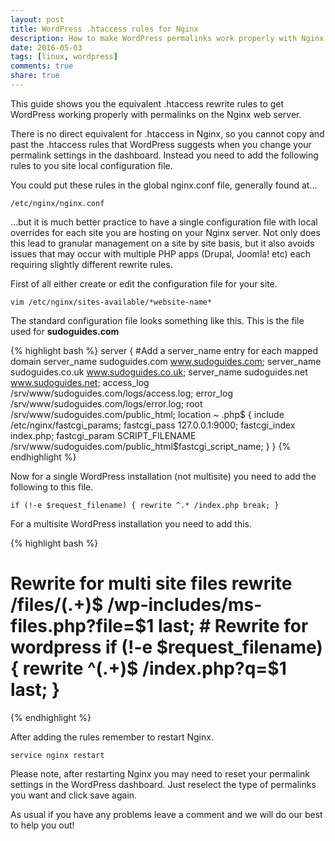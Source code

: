 ```yaml
---
layout: post
title: WordPress .htaccess rules for Nginx
description: How to make WordPress permalinks work properly with Nginx web server
date: 2016-05-03
tags: [linux, wordpress]
comments: true
share: true
---
```


This guide shows you the equivalent .htaccess rewrite rules to get WordPress working properly with permalinks on the Nginx web server.

There is no direct equivalent for .htaccess in Nginx, so you cannot copy and past the .htaccess rules that WordPress suggests when you change your permalink settings in the dashboard. Instead you need to add the following rules to you site local configuration file.

You could put these rules in the global nginx.conf file, generally found at…  
    
`/etc/nginx/nginx.conf`

…but it is much better practice to have a single configuration file with local overrides for each site you are hosting on your Nginx server. Not only does this lead to granular management on a site by site basis, but it also avoids issues that may occur with multiple PHP apps (Drupal, Joomla! etc) each requiring slightly different rewrite rules.

First of all either create or edit the configuration file for your site.
    
`vim /etc/nginx/sites-available/*website-name*`
    
The standard configuration file looks something like this. This is the file used for **sudoguides.com**  

{% highlight bash %}
server { #Add a server_name entry for each mapped domain server_name sudoguides.com www.sudoguides.com; server_name sudoguides.co.uk www.sudoguides.co.uk; server_name sudoguides.net www.sudoguides.net; access_log /srv/www/sudoguides.com/logs/access.log; error_log /srv/www/sudoguides.com/logs/error.log; root /srv/www/sudoguides.com/public_html; location ~ .php$ { include /etc/nginx/fastcgi_params; fastcgi_pass 127.0.0.1:9000; fastcgi_index index.php; fastcgi_param SCRIPT_FILENAME /srv/www/sudoguides.com/public_html$fastcgi_script_name; } }
{% endhighlight %}

Now for a single WordPress installation (not multisite) you need to add the following to this file.  
    
`if (!-e $request_filename) { rewrite ^.* /index.php break; }`

For a multisite WordPress installation you need to add this.  

{% highlight bash %}
# Rewrite for multi site files rewrite /files/(.+)$ /wp-includes/ms-files.php?file=$1 last; # Rewrite for wordpress if (!-e $request_filename) { rewrite ^(.+)$ /index.php?q=$1 last; }
{% endhighlight %}

After adding the rules remember to restart Nginx.
    
`service nginx restart`

Please note, after restarting Nginx you may need to reset your permalink settings in the WordPress dashboard. Just reselect the type of permalinks you want and click save again.

As usual if you have any problems leave a comment and we will do our best to help you out!
